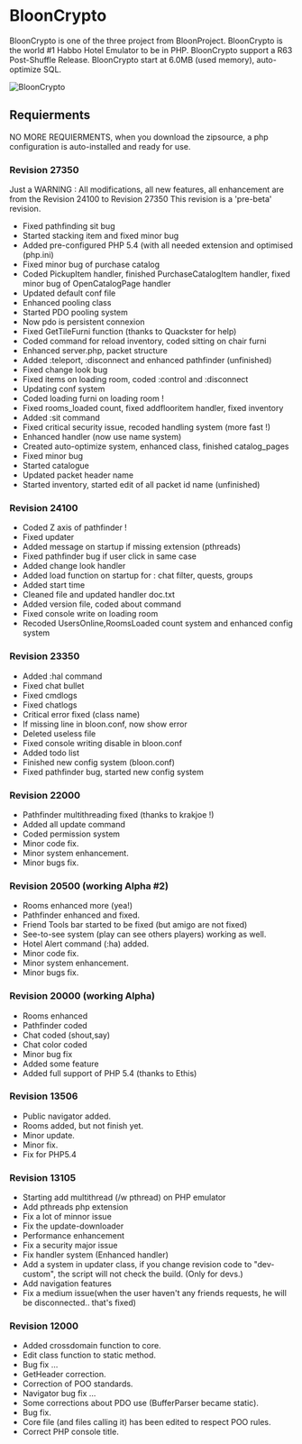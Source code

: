 # BloonCrypto

BloonCrypto is one of the three project from BloonProject.
BloonCrypto is the world #1 Habbo Hotel Emulator to be in PHP.
BloonCrypto support a R63 Post-Shuffle Release.
BloonCrypto start at 6.0MB (used memory), auto-optimize SQL.

![BloonCrypto](http://i.imgur.com/aW9PZSl.png "BloonCrypto")

## Requierments

NO MORE REQUIERMENTS, when you download the zipsource, a php configuration is auto-installed and ready for use.

### Revision 27350
Just a WARNING : All modifications, all new features, all enhancement are from the Revision 24100 to Revision 27350
This revision is a 'pre-beta' revision.

* Fixed pathfinding sit bug
* Started stacking item and fixed minor bug
* Added pre-configured PHP 5.4 (with all needed extension and optimised (php.ini)
* Fixed minor bug of purchase catalog
* Coded PickupItem handler, finished PurchaseCatalogItem handler, fixed minor bug of OpenCatalogPage handler
* Updated default conf file
* Enhanced pooling class
* Started PDO pooling system
* Now pdo is persistent connexion
* Fixed GetTileFurni function (thanks to Quackster for help)
* Coded command for reload inventory, coded sitting on chair furni
* Enhanced server.php, packet structure
* Added :teleport, :disconnect and enhanced pathfinder (unfinished)
* Fixed change look bug
* Fixed items on loading room, coded :control and :disconnect
* Updating conf system
* Coded loading furni on loading room !
* Fixed rooms_loaded count, fixed addflooritem handler, fixed inventory
* Added :sit command
* Fixed critical security issue, recoded handling system (more fast !)
* Enhanced handler (now use name system)
* Created auto-optimize system, enhanced class, finished catalog_pages
* Fixed minor bug
* Started catalogue
* Updated packet header name
* Started inventory, started edit of all packet id name (unfinished)


### Revision 24100

* Coded Z axis of pathfinder !
* Fixed updater
* Added message on startup if missing extension (pthreads)
* Fixed pathfinder bug if user click in same case
* Added change look handler
* Added load function on startup for : chat filter, quests, groups
* Added start time
* Cleaned file and updated handler doc.txt
* Added version file, coded about command
* Fixed console write on loading room
* Recoded UsersOnline,RoomsLoaded count system and enhanced config system

### Revision 23350

* Added :hal command
* Fixed chat bullet
* Fixed cmdlogs
* Fixed chatlogs
* Critical error fixed (class name)
* If missing line in bloon.conf, now show error
* Deleted useless file
* Fixed console writing disable in bloon.conf
* Added todo list
* Finished new config system (bloon.conf)
* Fixed pathfinder bug, started new config system

### Revision 22000

* Pathfinder multithreading fixed (thanks to krakjoe !)
* Added all update command
* Coded permission system
* Minor code fix.
* Minor system enhancement.
* Minor bugs fix.

### Revision 20500 (working Alpha #2)

* Rooms enhanced more (yea!)
* Pathfinder enhanced and fixed.
* Friend Tools bar started to be fixed (but amigo are not fixed)
* See-to-see system (play can see others players) working as well.
* Hotel Alert command (:ha) added.
* Minor code fix.
* Minor system enhancement.
* Minor bugs fix.

### Revision 20000 (working Alpha)

* Rooms enhanced
* Pathfinder coded
* Chat coded (shout,say)
* Chat color coded
* Minor bug fix
* Added some feature
* Added full support of PHP 5.4 (thanks to Ethis)

### Revision 13506

* Public navigator added.
* Rooms added, but not finish yet.
* Minor update.
* Minor fix.
* Fix for PHP5.4

### Revision 13105

* Starting add multithread (/w pthread) on PHP emulator
* Add pthreads php extension
* Fix a lot of minnor issue
* Fix the update-downloader
* Performance enhancement
* Fix a security major issue
* Fix handler system (Enhanced handler)
* Add a system in updater class, if you change revision code to "dev-custom", the script will not check the build. (Only for devs.)
* Add navigation features
* Fix a medium issue(when the user haven't any friends requests, he will be disconnected.. that's fixed)

### Revision 12000

* Added crossdomain function to core.
* Edit class function to static method.
* Bug fix …
* GetHeader correction.
* Correction of POO standards.
* Navigator bug fix …
* Some corrections about PDO use (BufferParser became static).
* Bug fix.
* Core file (and files calling it) has been edited to respect POO rules.
* Correct PHP console title.
